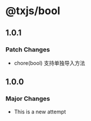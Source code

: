 # @txjs/bool

## 1.0.1

### Patch Changes

- chore(bool) 支持单独导入方法

## 1.0.0

### Major Changes

- This is a new attempt
